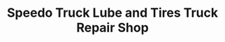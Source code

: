 ---
title: "Speedo Truck Lube and Tires Truck Repair Shop"
url: /normal/speedo-truck-lube-and-tires-truck-repair-shop/
shop: Autowerkstatt
---